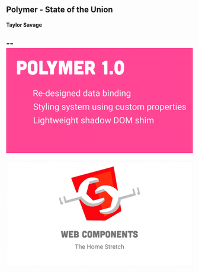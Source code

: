 ## Polymer - State of the Union
#### Taylor Savage
--
<img src="assets/9_polymer/1.png">
--
<img src="assets/9_polymer/2.png">
